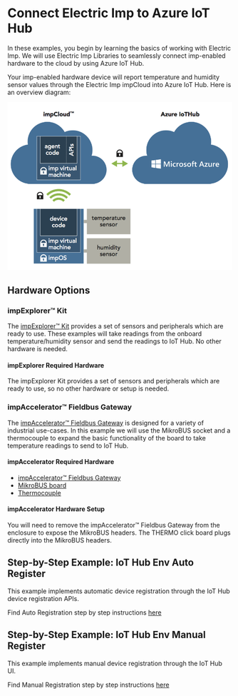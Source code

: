 # Connect Electric Imp to Azure IoT Hub

In these examples, you begin by learning the basics of working with Electric Imp. We will use Electric Imp Libraries to seamlessly connect imp-enabled hardware to the cloud by using Azure IoT Hub. 

Your imp-enabled hardware device will report temperature and humidity sensor values through the Electric Imp impCloud into Azure IoT Hub. Here is an overview diagram:

![EI overview](./example_imgs/EIOverview.png)

## Hardware Options

### impExplorer&trade; Kit

The [impExplorer&trade; Kit](https://store.electricimp.com/collections/featured-products/products/impexplorer-developer-kit?variant=31118866130) provides a set of sensors and peripherals which are ready to use. These examples will take readings from the onboard temperature/humidity sensor and send the readings to IoT Hub. No other hardware is needed.

#### impExplorer Required Hardware 

The impExplorer Kit provides a set of sensors and peripherals which are ready to use, so no other hardware or setup is needed.

### impAccelerator™ Fieldbus Gateway

The [impAccelerator™ Fieldbus Gateway](https://store.electricimp.com/products/impaccelerator-fieldbus-gateway?variant=31118564754) is designed for a variety of industrial use-cases. In this example we will use the MikroBUS socket and a thermocouple to expand the basic functionality of the board to take temperature readings to send to IoT Hub. 

#### impAccelerator Required Hardware

- [impAccelerator™ Fieldbus Gateway](https://store.electricimp.com/products/impaccelerator-fieldbus-gateway?variant=31118564754)
- [MikroBUS board](https://shop.mikroe.com/thermo-click)
- [Thermocouple](https://shop.mikroe.com/thermocouple-type-k-glass-braid-insulated)

#### impAccelerator Hardware Setup

You will need to remove the impAccelerator™ Fieldbus Gateway from the enclosure to expose the MikroBUS headers. The THERMO click board plugs directly into the MikroBUS headers. 

## Step-by-Step Example: IoT Hub Env Auto Register

This example implements automatic device registration through the IoT Hub device registration APIs. 

Find Auto Registration step by step instructions [here](./AutoRegister_StepByStep_Instructions.md)


## Step-by-Step Example: IoT Hub Env Manual Register

This example implements manual device registration through the IoT Hub UI. 

Find Manual Registration step by step instructions [here](./ManualRegister_StepByStep_Instructions.md)
